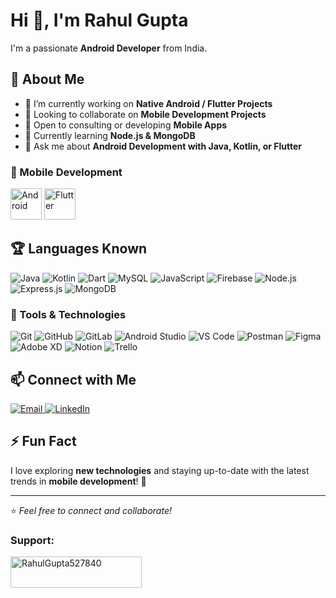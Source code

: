 # Hi 👋, I'm Rahul Gupta  

I'm a passionate **Android Developer** from India.  

## 🚀 About Me  
- 🔭 I’m currently working on **Native Android / Flutter Projects**  
- 👯 Looking to collaborate on **Mobile Development Projects**  
- 🤝 Open to consulting or developing **Mobile Apps**  
- 🌱 Currently learning **Node.js & MongoDB**  
- 💬 Ask me about **Android Development with Java, Kotlin, or Flutter**  


### 📱 Mobile Development  
<p align="left">
  <img src="https://developer.android.com/images/brand/Android_Robot.png" alt="Android" width="50" height="50"/>
  <img src="https://upload.wikimedia.org/wikipedia/commons/1/17/Google-flutter-logo.png" alt="Flutter" width="50" height="50"/>
</p>

## 🏆 Languages Known  
<p align="left">
  <img src="https://img.shields.io/badge/Java-007396?style=for-the-badge&logo=java&logoColor=white" alt="Java" />
  <img src="https://img.shields.io/badge/Kotlin-0095D5?style=for-the-badge&logo=kotlin&logoColor=white" alt="Kotlin" />
  <img src="https://img.shields.io/badge/Dart-0175C2?style=for-the-badge&logo=dart&logoColor=white" alt="Dart" />
  <img src="https://img.shields.io/badge/MySQL-4479A1?style=for-the-badge&logo=mysql&logoColor=white" alt="MySQL" />
  <img src="https://img.shields.io/badge/JavaScript-F7DF1E?style=for-the-badge&logo=javascript&logoColor=black" alt="JavaScript" />
  <img src="https://img.shields.io/badge/Firebase-FFCA28?style=for-the-badge&logo=firebase&logoColor=white" alt="Firebase" />
  <img src="https://img.shields.io/badge/Node.js-339933?style=for-the-badge&logo=node.js&logoColor=white" alt="Node.js" />
  <img src="https://img.shields.io/badge/Express.js-000000?style=for-the-badge&logo=express&logoColor=white" alt="Express.js" />
  <img src="https://img.shields.io/badge/MongoDB-47A248?style=for-the-badge&logo=mongodb&logoColor=white" alt="MongoDB" />
</p>

### 🔧 Tools & Technologies  
<p align="left">
  <img src="https://img.shields.io/badge/Git-F05032?style=for-the-badge&logo=git&logoColor=white" alt="Git" />
  <img src="https://img.shields.io/badge/GitHub-181717?style=for-the-badge&logo=github&logoColor=white" alt="GitHub" />
  <img src="https://img.shields.io/badge/GitLab-FC6D26?style=for-the-badge&logo=gitlab&logoColor=white" alt="GitLab" />
  <img src="https://img.shields.io/badge/Android Studio-3DDC84?style=for-the-badge&logo=android-studio&logoColor=white" alt="Android Studio" />
  <img src="https://img.shields.io/badge/VS Code-007ACC?style=for-the-badge&logo=visual-studio-code&logoColor=white" alt="VS Code" />
  <img src="https://img.shields.io/badge/Postman-FF6C37?style=for-the-badge&logo=postman&logoColor=white" alt="Postman" />
  <img src="https://img.shields.io/badge/Figma-F24E1E?style=for-the-badge&logo=figma&logoColor=white" alt="Figma" />
  <img src="https://img.shields.io/badge/Adobe XD-FF61F6?style=for-the-badge&logo=adobe-xd&logoColor=white" alt="Adobe XD" />
  <img src="https://img.shields.io/badge/Notion-000000?style=for-the-badge&logo=notion&logoColor=white" alt="Notion" />
  <img src="https://img.shields.io/badge/Trello-0052CC?style=for-the-badge&logo=trello&logoColor=white" alt="Trello" />
</p>

## 📫 Connect with Me  
<p align="left">
  <a href="mailto:heyrahul03@gmail.com">
    <img src="https://img.shields.io/badge/Email-D14836?style=for-the-badge&logo=gmail&logoColor=white" alt="Email" />
  </a>
  <a href="https://www.linkedin.com/in/mobiledevrahul/" target="_blank">
    <img src="https://img.shields.io/badge/LinkedIn-0077B5?style=for-the-badge&logo=linkedin&logoColor=white" alt="LinkedIn" />
  </a>
</p>  

## ⚡ Fun Fact  
I love exploring **new technologies** and staying up-to-date with the latest trends in **mobile development**! 🚀  

---
⭐️ *Feel free to connect and collaborate!*  

<h3 align="left">Support:</h3>
<p><a href="https://www.buymeacoffee.com/RahulGupta527840"> <img align="left" src="https://cdn.buymeacoffee.com/buttons/v2/default-yellow.png" height="50" width="210" alt="RahulGupta527840" /></a></p><br><br>

